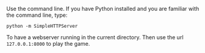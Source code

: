 Use the command line. If you have Python installed and you are familiar with the command line, type:
```
python -m SimpleHTTPServer
```
To have a webserver running in the current directory. Then use the url ```127.0.0.1:8000```
 to play the game.
